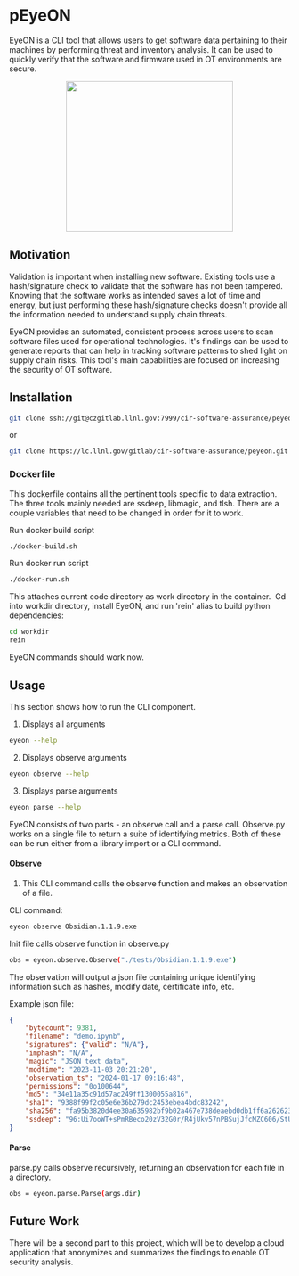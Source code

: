 # pEyeON

EyeON is a CLI tool that allows users to get software data pertaining to their machines by performing threat and inventory analysis. It can be used to quickly verify that the software and firmware used in OT environments are secure. 

<p align="center">
<img src="Photo/EyeON_Mascot.png" width="300" height="270">

## Motivation

Validation is important when installing new software. Existing tools use a hash/signature check to validate that the software has not been tampered. Knowing that the software works as intended saves a lot of time and energy, but just performing these hash/signature checks doesn't provide all the information needed to understand supply chain threats. 

EyeON provides an automated, consistent process across users to scan software files used for operational technologies. It's findings can be used to generate reports that can help in tracking software patterns to shed light on supply chain risks. This tool's main capabilities are focused on increasing the security of OT software. 

## Installation
```bash
git clone ssh://git@czgitlab.llnl.gov:7999/cir-software-assurance/peyeon.git
```
or 
```bash
git clone https://lc.llnl.gov/gitlab/cir-software-assurance/peyeon.git
```

### Dockerfile
This dockerfile contains all the pertinent tools specific to data extraction. The three tools mainly needed are ssdeep, libmagic, and tlsh. There are a couple variables that need to be changed in order for it to work.

Run docker build script
```bash
./docker-build.sh
```

Run docker run script
```bash
./docker-run.sh
```

This attaches current code directory as work directory in the container. 
Cd into workdir directory, install EyeON, and run 'rein' alias to build python dependencies:
```bash
cd workdir
rein
```

EyeON commands should work now.

## Usage

This section shows how to run the CLI component. 

1. Displays all arguments 
```bash
eyeon --help
```

2. Displays observe arguments 
```bash
eyeon observe --help
```

3. Displays parse arguments 
```bash
eyeon parse --help
```

EyeON consists of two parts - an observe call and a parse call. Observe.py works on a single file to return a suite of identifying metrics. Both of these can be run either from a library import or a CLI command.

#### Observe

1. This CLI command calls the observe function and makes an observation of a file. 

CLI command:

```bash
eyeon observe Obsidian.1.1.9.exe
```

Init file calls observe function in observe.py

```bash
obs = eyeon.observe.Observe("./tests/Obsidian.1.1.9.exe")
```
The observation will output a json file containing unique identifying information such as hashes, modify date, certificate info, etc.

Example json file:

```json
{
    "bytecount": 9381, 
    "filename": "demo.ipynb", 
    "signatures": {"valid": "N/A"}, 
    "imphash": "N/A", 
    "magic": "JSON text data", 
    "modtime": "2023-11-03 20:21:20", 
    "observation_ts": "2024-01-17 09:16:48", 
    "permissions": "0o100644", 
    "md5": "34e11a35c91d57ac249ff1300055a816", 
    "sha1": "9388f99f2c05e6e36b279dc2453ebea4bdc83242", 
    "sha256": "fa95b3820d4ee30a635982bf9b02a467e738deaebd0db1ff6a262623d762f60d", 
    "ssdeep": "96:Ui7ooWT+sPmRBeco20zV32G0r/R4jUkv57nPBSujJfcMZC606/StUbm/lGMipUQy:U/pdratRqJ3ZHStx4UA+I1jS"
}
```

#### Parse
parse.py calls observe recursively, returning an observation for each file in a directory. 

```bash
obs = eyeon.parse.Parse(args.dir)
```

## Future Work
There will be a second part to this project, which will be to develop a cloud application that anonymizes and summarizes the findings to enable OT security analysis.
